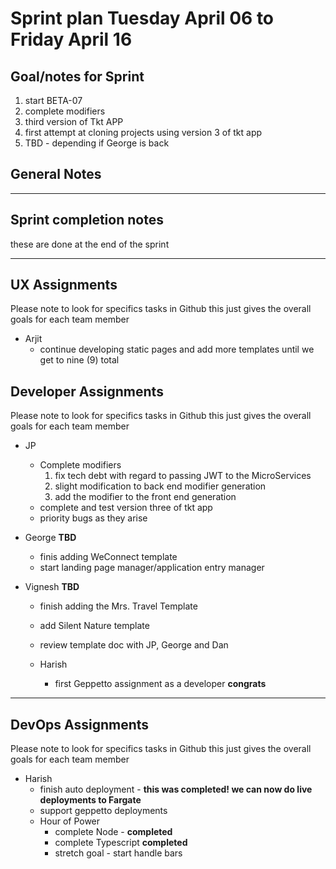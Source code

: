 # Sprint plan Tuesday April 06 to Friday April 16

## Goal/notes for Sprint

1. start BETA-07
2. complete modifiers
3. third version of Tkt APP
4. first attempt at cloning projects using version 3 of tkt app
5. TBD - depending if George is back

## General Notes

---

## Sprint completion notes

these are done at the end of the sprint

---

## UX Assignments

Please note to look for specifics tasks in Github this just gives the overall goals for each team member

- Arjit
  - continue developing static pages and add more templates until we get to nine (9) total

## Developer Assignments

Please note to look for specifics tasks in Github this just gives the overall goals for each team member

- JP

  - Complete modifiers
    1. fix tech debt with regard to passing JWT to the MicroServices
    2. slight modification to back end modifier generation
    3. add the modifier to the front end generation
  - complete and test version three of tkt app
  - priority bugs as they arise

- George **TBD**

  - finis adding WeConnect template
  - start landing page manager/application entry manager

- Vignesh **TBD**

  - finish adding the Mrs. Travel Template
  - add Silent Nature template
  - review template doc with JP, George and Dan

  - Harish
    - first Geppetto assignment as a developer **congrats**

---

## DevOps Assignments

Please note to look for specifics tasks in Github this just gives the overall goals for each team member

- Harish
  - finish auto deployment - **this was completed! we can now do live deployments to Fargate**
  - support geppetto deployments
  - Hour of Power
    - complete Node - **completed**
    - complete Typescript **completed**
    - stretch goal - start handle bars
